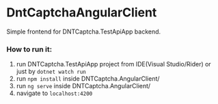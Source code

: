# DntCaptchaAngularClient

Simple frontend for DNTCaptcha.TestApiApp backend.
### How to run it:

1. run DNTCaptcha.TestApiApp project from IDE(Visual Studio/Rider) or just by `dotnet watch run`
2. run `npm install` inside DNTCaptcha.AngularClient/
3. run `ng serve` inside DNTCaptcha.AngularClient/
4. navigate to `localhost:4200`
